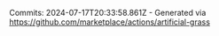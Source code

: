 Commits: 2024-07-17T20:33:58.861Z - Generated via https://github.com/marketplace/actions/artificial-grass
<br>
